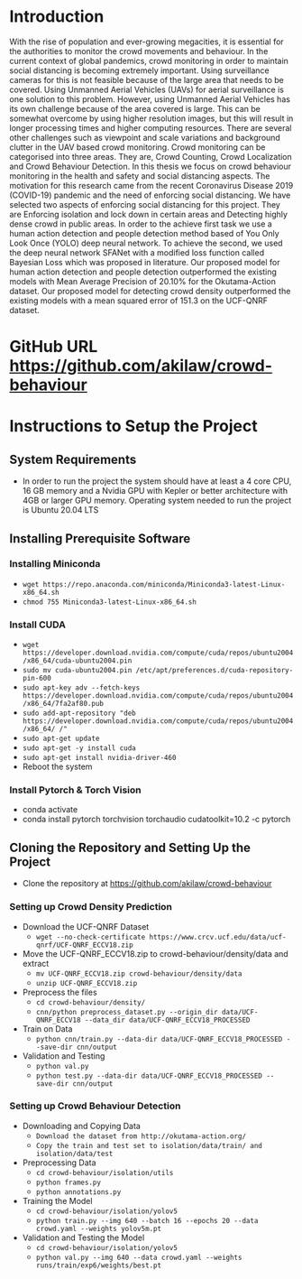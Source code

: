 # Introduction
With the rise of population and ever-growing megacities, it is essential for the authorities to monitor the crowd movements and behaviour. In the current context of global pandemics, crowd monitoring in order to maintain social distancing is becoming extremely important. Using surveillance cameras for this is not feasible because of the large area that needs to be covered. Using Unmanned Aerial Vehicles (UAVs) for aerial surveillance is one solution to this problem. However, using Unmanned Aerial Vehicles has its own challenge because of the area covered is large. This can be somewhat overcome by using higher resolution images, but this will result in longer processing times and higher computing resources. There are several other challenges such as viewpoint and scale variations and background clutter in the UAV based crowd monitoring. Crowd monitoring can be categorised into three areas. They are, Crowd Counting, Crowd Localization and Crowd Behaviour Detection. In this thesis we focus on crowd behaviour monitoring in the health and safety and social distancing aspects. The motivation for this research came from the recent Coronavirus Disease 2019 (COVID-19) pandemic and the need of enforcing social distancing. We have selected two aspects of enforcing social distancing for this project. They are Enforcing isolation and lock down in certain areas and Detecting highly dense crowd in public areas. In order to the achieve first task we use a human action detection and people detection method based of You Only Look Once (YOLO) deep neural network. To achieve the second, we used the deep neural network SFANet with a modified loss function called Bayesian Loss which was proposed in literature. Our proposed model for human action detection and people detection outperformed the existing models with Mean Average Precision of 20.10% for the Okutama-Action dataset. Our proposed model for detecting crowd density outperformed the existing models with a mean squared error of 151.3 on the UCF-QNRF dataset.

# GitHub URL https://github.com/akilaw/crowd-behaviour
# Instructions to Setup the Project
## System Requirements 
- In order to run the project the system should have at least a 4 core CPU, 16 GB memory and a Nvidia GPU with Kepler or better architecture with 4GB or larger GPU memory.
Operating system needed to run the project is Ubuntu 20.04 LTS
## Installing Prerequisite Software
### Installing Miniconda
- `wget https://repo.anaconda.com/miniconda/Miniconda3-latest-Linux-x86_64.sh`
- `chmod 755 Miniconda3-latest-Linux-x86_64.sh`

### Install CUDA
- `wget https://developer.download.nvidia.com/compute/cuda/repos/ubuntu2004/x86_64/cuda-ubuntu2004.pin`
- `sudo mv cuda-ubuntu2004.pin /etc/apt/preferences.d/cuda-repository-pin-600`
- `sudo apt-key adv --fetch-keys https://developer.download.nvidia.com/compute/cuda/repos/ubuntu2004/x86_64/7fa2af80.pub`
- `sudo add-apt-repository "deb https://developer.download.nvidia.com/compute/cuda/repos/ubuntu2004/x86_64/ /"`
- `sudo apt-get update`
- `sudo apt-get -y install cuda`
- `sudo apt-get install nvidia-driver-460`
- Reboot the system
### Install Pytorch & Torch Vision
- conda activate
- conda install pytorch torchvision torchaudio cudatoolkit=10.2 -c pytorch

## Cloning the Repository and Setting Up the Project
- Clone the repository at https://github.com/akilaw/crowd-behaviour
### Setting up Crowd Density Prediction
- Download the UCF-QNRF Dataset
    - `wget --no-check-certificate https://www.crcv.ucf.edu/data/ucf-qnrf/UCF-QNRF_ECCV18.zip`
- Move the UCF-QNRF_ECCV18.zip to crowd-behaviour/density/data and extract
    - `mv UCF-QNRF_ECCV18.zip crowd-behaviour/density/data`
    - `unzip UCF-QNRF_ECCV18.zip`
- Preprocess the files
    - `cd crowd-behaviour/density/`
    - `cnn/python preprocess_dataset.py --origin_dir data/UCF-QNRF_ECCV18 --data_dir data/UCF-QNRF_ECCV18_PROCESSED`
- Train on Data
    - `python cnn/train.py --data-dir data/UCF-QNRF_ECCV18_PROCESSED --save-dir cnn/output`  
- Validation and Testing
    - `python val.py`
    - `python test.py --data-dir data/UCF-QNRF_ECCV18_PROCESSED --save-dir cnn/output`
### Setting up Crowd Behaviour Detection
- Downloading and Copying Data
    - `Download the dataset from http://okutama-action.org/`
    - `Copy the train and test set to isolation/data/train/ and isolation/data/test`
- Preprocessing Data
    - `cd crowd-behaviour/isolation/utils`
    - `python frames.py`
    - `python annotations.py`
- Training the Model
    - `cd crowd-behaviour/isolation/yolov5`
    - `python train.py --img 640 --batch 16 --epochs 20 --data crowd.yaml --weights yolov5m.pt`
- Validation and Testing the Model
    - `cd crowd-behaviour/isolation/yolov5`
    - `python val.py --img 640 --data crowd.yaml --weights runs/train/exp6/weights/best.pt`
